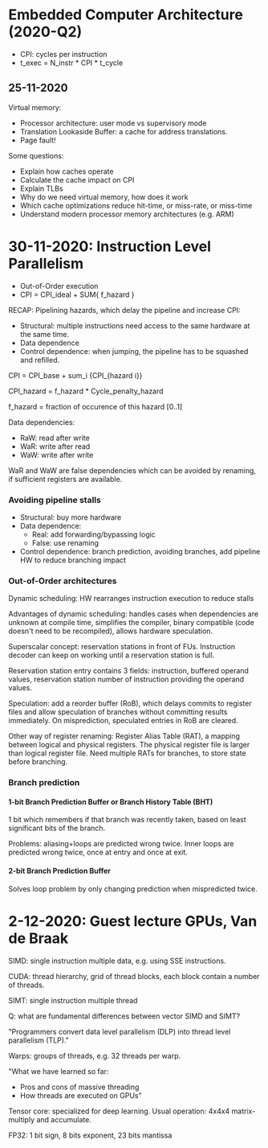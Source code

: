
# Embedded Computer Architecture (2020-Q2)


* CPI: cycles per instruction
* t_exec = N_instr * CPI * t_cycle


## 25-11-2020

Virtual memory:

* Processor architecture: user mode vs supervisory mode
* Translation Lookaside Buffer: a cache for address translations.
* Page fault!

Some questions:

* Explain how caches operate
* Calculate the cache impact on CPI
* Explain TLBs
* Why do we need virtual memory, how does it work
* Which cache optimizations reduce hit-time, or miss-rate, or miss-time
* Understand modern processor memory architectures (e.g. ARM)


# 30-11-2020: Instruction Level Parallelism

* Out-of-Order execution
* CPI = CPI_ideal + SUM{ f_hazard }

RECAP: Pipelining hazards, which delay the pipeline and increase CPI:

* Structural: multiple instructions need access to the same hardware at the same time.
* Data dependence
* Control dependence: when jumping, the pipeline has to be squashed and refilled.

CPI = CPI_base + sum_i {CPI_{hazard i}}

CPI_hazard = f_hazard * Cycle_penalty_hazard

f_hazard = fraction of occurence of this hazard [0..1]

Data dependencies:

* RaW: read after write
* WaR: write after read
* WaW: write after write

WaR and WaW are false dependencies which can be avoided by renaming, if sufficient registers are available.

### Avoiding pipeline stalls

* Structural: buy more hardware
* Data dependence:
  * Real: add forwarding/bypassing logic
  * False: use renaming
* Control dependence: branch prediction, avoiding branches, add pipeline HW to reduce branching impact

### Out-of-Order architectures

Dynamic scheduling: HW rearranges instruction execution to reduce stalls

Advantages of dynamic scheduling: handles cases when dependencies are unknown at compile time, simplifies the compiler, binary compatible (code doesn't need to be recompiled), allows hardware speculation.

Superscalar concept: reservation stations in front of FUs. Instruction decoder can keep on working until a reservation station is full.

Reservation station entry contains 3 fields: instruction, buffered operand values, reservation station number of instruction providing the operand values.

Speculation: add a reorder buffer (RoB), which delays commits to register files and allow speculation of branches without committing results immediately. On misprediction, speculated entries in RoB are cleared.

Other way of register renaming: Register Alias Table (RAT), a mapping between logical and physical registers. The physical register file is larger than logical register file. Need multiple RATs for branches, to store state before branching.

### Branch prediction

#### 1-bit Branch Prediction Buffer or Branch History Table (BHT)

1 bit which remembers if that branch was recently taken, based on least significant bits of the branch.

Problems: aliasing+loops are predicted wrong twice. Inner loops are predicted wrong twice, once at entry and once at exit.

#### 2-bit Branch Prediction Buffer

Solves loop problem by only changing prediction when mispredicted twice.

# 2-12-2020: Guest lecture GPUs, Van de Braak

SIMD: single instruction multiple data, e.g. using SSE instructions.

CUDA: thread hierarchy, grid of thread blocks, each block contain a number of threads.

SIMT: single instruction multiple thread

Q: what are fundamental differences between vector SIMD and SIMT?

"Programmers convert data level parallelism (DLP) into thread level parallelism (TLP)."

Warps: groups of threads, e.g. 32 threads per warp.

"What we have learned so far:
* Pros and cons of massive threading
* How threads are executed on GPUs"

Tensor core: specialized for deep learning. Usual operation: 4x4x4 matrix-multiply and accumulate.

FP32: 1 bit sign, 8 bits exponent, 23 bits mantissa


